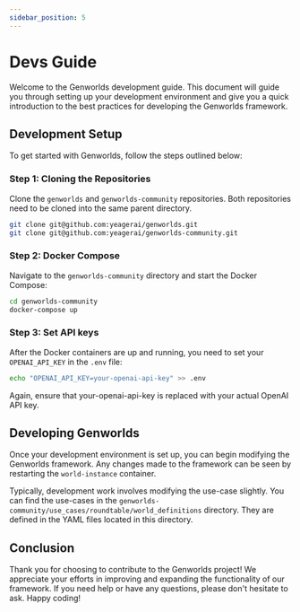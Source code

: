 ```yaml
---
sidebar_position: 5
---
```


# Devs Guide

Welcome to the Genworlds development guide. This document will guide you through setting up your development environment and give you a quick introduction to the best practices for developing the Genworlds framework.

## Development Setup

To get started with Genworlds, follow the steps outlined below:

### Step 1: Cloning the Repositories

Clone the `genworlds` and `genworlds-community` repositories. Both repositories need to be cloned into the same parent directory.

```bash
git clone git@github.com:yeagerai/genworlds.git
git clone git@github.com:yeagerai/genworlds-community.git
```

### Step 2: Docker Compose

Navigate to the `genworlds-community` directory and start the Docker Compose:

```bash
cd genworlds-community
docker-compose up
```

### Step 3: Set API keys

After the Docker containers are up and running, you need to set your `OPENAI_API_KEY` in the `.env` file:

```bash
echo "OPENAI_API_KEY=your-openai-api-key" >> .env
```

Again, ensure that your-openai-api-key is replaced with your actual OpenAI API key.

## Developing Genworlds

Once your development environment is set up, you can begin modifying the Genworlds framework. Any changes made to the framework can be seen by restarting the `world-instance` container.

Typically, development work involves modifying the use-case slightly. You can find the use-cases in the `genworlds-community/use_cases/roundtable/world_definitions` directory. They are defined in the YAML files located in this directory.

## Conclusion

Thank you for choosing to contribute to the Genworlds project! We appreciate your efforts in improving and expanding the functionality of our framework. If you need help or have any questions, please don't hesitate to ask. Happy coding!
